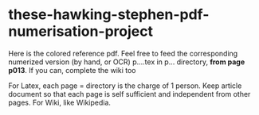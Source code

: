 # these-hawking-stephen-pdf-numerisation-project
Here is the colored reference pdf. Feel free to feed the corresponding numerized version (by hand, or OCR) p....tex in p... directory, **from page p013**. If you can, complete the wiki too

For Latex, each page = directory is the charge of 1 person. Keep article document so that each page is self sufficient and independent from other pages.
For Wiki, like Wikipedia.
